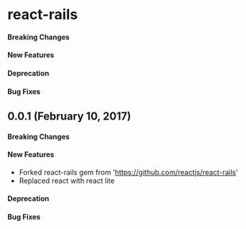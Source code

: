 # react-rails

#### Breaking Changes

#### New Features

#### Deprecation

#### Bug Fixes

## 0.0.1 (February 10, 2017)

#### Breaking Changes

#### New Features

- Forked react-rails gem from 'https://github.com/reactjs/react-rails'
- Replaced react with react lite

#### Deprecation

#### Bug Fixes